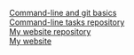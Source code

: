 [Command-line and git basics](https://github.com/ritaklebesz/velox-syllabus)  
[Command-line tasks repository](https://github.com/ritaklebesz/git-lesson-repository)  
[My website repository](https://github.com/ritaklebesz/ritaklebesz.github.io)  
[My website](https://ritaklebesz.github.io/)  

